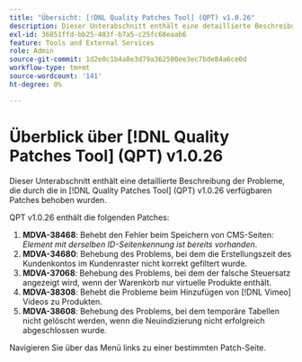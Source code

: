 ```yaml
---
title: "Übersicht: [!DNL Quality Patches Tool] (QPT) v1.0.26"
description: Dieser Unterabschnitt enthält eine detaillierte Beschreibung der Probleme, die durch die in [!DNL Quality Patches Tool]  (QPT) v1.0.26 verfügbaren Patches behoben wurden.
exl-id: 36851ffd-bb25-483f-b7a5-c25fc68eaab6
feature: Tools and External Services
role: Admin
source-git-commit: 1d2e0c1b4a8e3d79a362500ee3ec7bde84a6ce0d
workflow-type: tm+mt
source-wordcount: '141'
ht-degree: 0%

---
```


# Überblick über [!DNL Quality Patches Tool] (QPT) v1.0.26

Dieser Unterabschnitt enthält eine detaillierte Beschreibung der Probleme, die durch die in [!DNL Quality Patches Tool] (QPT) v1.0.26 verfügbaren Patches behoben wurden.

QPT v1.0.26 enthält die folgenden Patches:

1. **MDVA-38468**: Behebt den Fehler beim Speichern von CMS-Seiten: *Element mit derselben ID-Seitenkennung ist bereits vorhanden*.
1. **MDVA-34680**: Behebung des Problems, bei dem die Erstellungszeit des Kundenkontos im Kundenraster nicht korrekt gefiltert wurde.
1. **MDVA-37068**: Behebung des Problems, bei dem der falsche Steuersatz angezeigt wird, wenn der Warenkorb nur virtuelle Produkte enthält.
1. **MDVA-38308**: Behebt die Probleme beim Hinzufügen von [!DNL Vimeo] Videos zu Produkten.
1. **MDVA-38608**: Behebung des Problems, bei dem temporäre Tabellen nicht gelöscht werden, wenn die Neuindizierung nicht erfolgreich abgeschlossen wurde.

Navigieren Sie über das Menü links zu einer bestimmten Patch-Seite.
